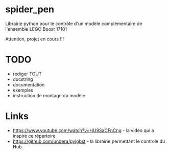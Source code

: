 # spider_pen
Librairie python pour le contrôle d'un modèle complémentaire de l'ensemble LEGO Boost 17101

Attention, projet en cours !!!




# TODO
- rédiger TOUT
- docstring
- documentation
- exemples
- instruction de montage du modèle

# Links
- https://www.youtube.com/watch?v=HU9SaCFnCng - la video qui a inspiré ce répertoire
- https://github.com/undera/pylgbst - la librairie permettant le controle du Hub
